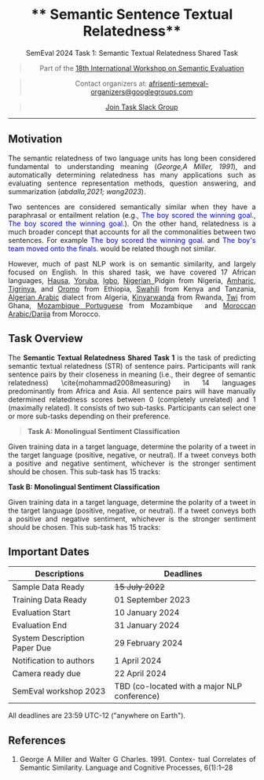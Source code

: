 
<center>

#   ** Semantic Sentence Textual Relatedness** 
SemEval 2024 Task 1: Semantic Textual Relatedness Shared Task

> Part of the [18th International Workshop on Semantic Evaluation](https://semeval.github.io/SemEval2024/tasks.html)

<!-- 
<center> -->
> Contact organizers at: [afrisenti-semeval-organizers@googlegroups.com](mailto:afrisenti-semeval-organizers@googlegroups.com)
<!-- 
<center> -->

> [Join Task Slack Group](https://join.slack.com/t/slack-1ga9972/shared_invite/zt-1z8um0fdi-ddx5VWCxvw~kcpTkuAXwrQ)


<!-- <center> -->

<!-- g
<!-- 
>  [Visit CodaLab competition website](https://codalab.lisn.upsaclay.fr/competitions/7320) -->



<!-- <font size=3> <span style="color: blue;"> AfriSenti dataset is available at task's:[GitHub repo](https://github.com/afrisenti-semeval/afrisent-semeval-2023) </span> </font>
 -->

</center>


---
## **Motivation**

The semantic relatedness of two language units has long been considered fundamental to understanding meaning (<cite>George,A Miller, 1991</cite>), and automatically determining relatedness has many applications such as evaluating sentence representation methods, question answering, and summarization (<cite>abdalla,2021; wang2023</cite>).

Two sentences are considered semantically similar when they have a paraphrasal or entailment relation (e.g., <span style='color: blue;'>The boy scored the winning goal.</span>, <span style='color: blue;'>The boy scored the winning goal.</span>). On the other hand, relatedness is a much broader concept that accounts for all the commonalities between two sentences. For example  <span style='color: blue;'>The boy scored the winning goal.</span> and <span style='color: blue;'>The boy's team moved onto the finals.</span> would be related though not similar. 

<p>
However, much of past NLP work is on semantic similarity, and largely focused on English. In this shared task, we have covered 17 African languages, <a href="https://en.wikipedia.org/wiki/Hausa_language">Hausa</a>, <a href="https://en.wikipedia.org/wiki/Yoruba_language">Yoruba</a>, <a href="https://en.wikipedia.org/wiki/Igbo_language">Igbo</a>, <a href="https://en.wikipedia.org/wiki/Nigerian_Pidgin">Nigerian </a>Pidgin from Nigeria, <a href="https://en.wikipedia.org/wiki/Amharic, and Oromo">Amharic</a>, <a href="https://en.wikipedia.org/wiki/Tigrinya_language">Tigrinya</a>, and <a href="https://en.wikipedia.org/wiki/Oromo_language">Oromo</a> from Ethiopia, <a href="https://en.wikipedia.org/wiki/Swahili_language">Swahili</a> from Kenya and Tanzania, <a href="https://en.wikipedia.org/wiki/Algerian_Arabic">Algerian Arabic</a> dialect from Algeria, <a href="https://en.wikipedia.org/wiki/Kinyarwanda">Kinyarwanda</a> from Rwanda, <a href="https://en.wikipedia.org/wiki/Twi">Twi</a> from Ghana, <a href="https://www.google.com/search?client=safari&amp;rls=en&amp;q=Mozabique+portuguess&amp;ie=UTF-8&amp;oe=UTF-8">Mozambique Portuguese</a> from Mozambique &nbsp;and <a href="https://en.wikipedia.org/wiki/Moroccan_Arabic">Moroccan Arabic/Darija</a> from Morocco.</p>

## **Task Overview**
<p>The <strong> Semantic Textual Relatedness Shared Task 1</strong> 
is the task of predicting semantic textual relatedness (STR) of sentence pairs. Participants will rank sentence pairs by their closeness in meaning (i.e., their degree of semantic relatedness) \cite{mohammad2008measuring} in 14 languages predominantly from Africa and Asia. All sentence pairs will have manually determined relatedness scores between 0 (completely unrelated) and 1 (maximally related). It consists of two sub-tasks. Participants can select one or more sub-tasks depending on their preference.</p>


<blockquote>
<p><strong>Task A: Monolingual Sentiment Classification</strong></p>
</blockquote>
<p>Given training data in a target language, determine the polarity of a tweet in the target language (positive, negative, or neutral). If a tweet conveys both a positive and negative sentiment, whichever is the stronger sentiment should be chosen. This sub-task has 15 tracks:</p>

<p><strong>Task B: Monolingual Sentiment Classification</strong></p>
</blockquote>
<p>Given training data in a target language, determine the polarity of a tweet in the target language (positive, negative, or neutral). If a tweet conveys both a positive and negative sentiment, whichever is the stronger sentiment should be chosen. This sub-task has 15 tracks:</p>



## **Important Dates**

| Descriptions                 | Deadlines                                    |
| ---------------------------- | -------------------------------------------- |
| Sample Data Ready            | <s>15 July 2022</s>                          |
| Training Data Ready          | 01 September 2023                            |
| Evaluation Start             | 10 January 2024                              |
| Evaluation End               | 31 January 2024                              |
| System Description Paper Due | 29 February 2024                             |
| Notification to authors      | 1 April 2024                                 |
| Camera ready due             | 22 April 2024                                |
| SemEval workshop 2023        | TBD (co-located with a major NLP conference) |

All deadlines are 23:59 UTC-12 ("anywhere on Earth").


<!-- ## **Communication**

- Join [Task Mailing List](https://groups.google.com/g/afrisenti-semeval)
- Join [Task Slack Channel](https://join.slack.com/t/afrisenti-semeval/shared_invite/zt-1fds98x1u-L3c~bpBI91IWRD80_Fy23Q) to communicate with the organizers.
- Contact Organizers: [afrisenti-semeval-organizers@googlegroups.com](mailto:afrisenti-semeval-organizers@googlegroups.com) -->


## **References**

1. George A Miller and Walter G Charles. 1991. Contex-
tual Correlates of Semantic Similarity. Language
and Cognitive Processes, 6(1):1–28




<style>
body {
text-align: justify}
</style>
